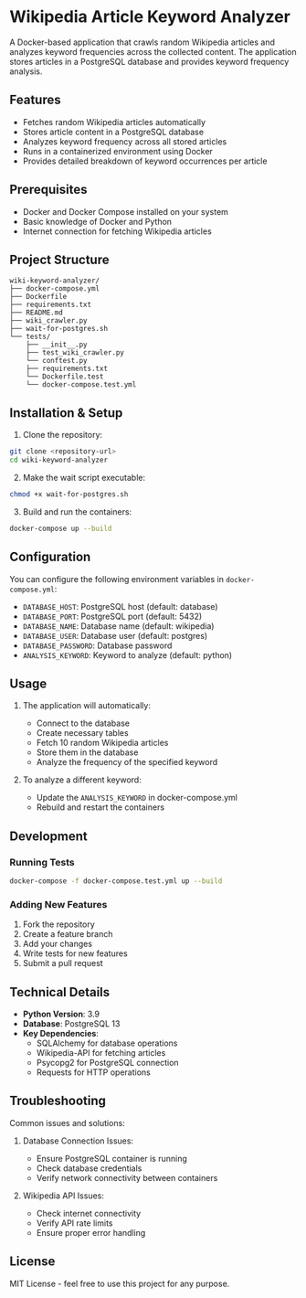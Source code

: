 # Wikipedia Article Keyword Analyzer

A Docker-based application that crawls random Wikipedia articles and analyzes keyword frequencies across the collected content. The application stores articles in a PostgreSQL database and provides keyword frequency analysis.

## Features

- Fetches random Wikipedia articles automatically
- Stores article content in a PostgreSQL database
- Analyzes keyword frequency across all stored articles
- Runs in a containerized environment using Docker
- Provides detailed breakdown of keyword occurrences per article

## Prerequisites

- Docker and Docker Compose installed on your system
- Basic knowledge of Docker and Python
- Internet connection for fetching Wikipedia articles

## Project Structure

```
wiki-keyword-analyzer/
├── docker-compose.yml
├── Dockerfile
├── requirements.txt
├── README.md
├── wiki_crawler.py
├── wait-for-postgres.sh
└── tests/
    ├── __init__.py
    ├── test_wiki_crawler.py
    └── conftest.py
    ├── requirements.txt
    └── Dockerfile.test
    └── docker-compose.test.yml
```

## Installation & Setup

1. Clone the repository:
```bash
git clone <repository-url>
cd wiki-keyword-analyzer
```

2. Make the wait script executable:
```bash
chmod +x wait-for-postgres.sh
```

3. Build and run the containers:
```bash
docker-compose up --build
```

## Configuration

You can configure the following environment variables in `docker-compose.yml`:

- `DATABASE_HOST`: PostgreSQL host (default: database)
- `DATABASE_PORT`: PostgreSQL port (default: 5432)
- `DATABASE_NAME`: Database name (default: wikipedia)
- `DATABASE_USER`: Database user (default: postgres)
- `DATABASE_PASSWORD`: Database password
- `ANALYSIS_KEYWORD`: Keyword to analyze (default: python)

## Usage

1. The application will automatically:
   - Connect to the database
   - Create necessary tables
   - Fetch 10 random Wikipedia articles
   - Store them in the database
   - Analyze the frequency of the specified keyword

2. To analyze a different keyword:
   - Update the `ANALYSIS_KEYWORD` in docker-compose.yml
   - Rebuild and restart the containers

## Development

### Running Tests

```bash
docker-compose -f docker-compose.test.yml up --build
```

### Adding New Features

1. Fork the repository
2. Create a feature branch
3. Add your changes
4. Write tests for new features
5. Submit a pull request

## Technical Details

- **Python Version**: 3.9
- **Database**: PostgreSQL 13
- **Key Dependencies**:
  - SQLAlchemy for database operations
  - Wikipedia-API for fetching articles
  - Psycopg2 for PostgreSQL connection
  - Requests for HTTP operations

## Troubleshooting

Common issues and solutions:

1. Database Connection Issues:
   - Ensure PostgreSQL container is running
   - Check database credentials
   - Verify network connectivity between containers

2. Wikipedia API Issues:
   - Check internet connectivity
   - Verify API rate limits
   - Ensure proper error handling

## License

MIT License - feel free to use this project for any purpose.